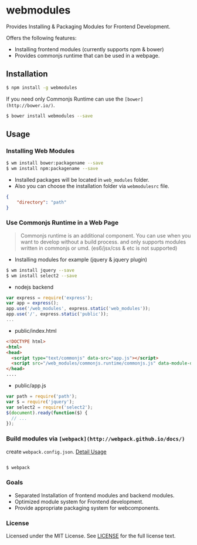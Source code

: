 # webmodules
Provides Installing & Packaging Modules for Frontend Development.

Offers the following features:
- Installing frontend modules (currently supports npm & bower)
- Provides commonjs runtime that can be used in a webpage.

## Installation
```sh
$ npm install -g webmodules
```

If you need only Commonjs Runtime can use the `[bower](http://bower.io/)`.
```sh
$ bower install webmodules --save
```

## Usage
### Installing Web Modules
```sh
$ wm install bower:packagename --save
$ wm install npm:packagename --save
```

- Installed packages will be located in `web_modules` folder.
- Also you can choose the installation folder via `webmodulesrc` file.
```json
{
    "directory": "path"
}
```

### Use Commonjs Runtime in a Web Page
> Commonjs runtime is an additional component. You can use when you want to develop without a build process.
> and only supports modules written in commonjs or umd. (es6/jsx/css & etc is not supported)

- Installing modules for example (jquery & jquery plugin)
```sh
$ wm install jquery --save
$ wm install select2 --save
```

- nodejs backend 
```javascript
var express = require('express');
var app = express();
app.use('/web_modules', express.static('web_modules'));
app.use('/', express.static('public'));
...
```

- public/index.html
```html
<!DOCTYPE html>
<html>
<head>
  <script type="text/commonjs" data-src="app.js"></script>
  <script src="/web_modules/commonjs.runtime/commonjs.js" data-module-dir="/web_modules"></script>
</head>
....
```

- public/app.js
```javascript
var path = require('path');
var $ = require('jquery');
var select2 = require('select2');
$(document).ready(function($) {
  // ...
});
```


### Build modules via `[webpack](http://webpack.github.io/docs/)`
create `webpack.config.json`. [Detail Usage](http://webpack.github.io/docs/) 
```json

```
```sh
$ webpack
```

### Goals
- Separated Installation of frontend modules and backend modules.
- Optimized module system for Frontend development.
- Provide appropriate packaging system for webcomponents.


### License
Licensed under the MIT License.
See [LICENSE](./LICENSE.md) for the full license text.